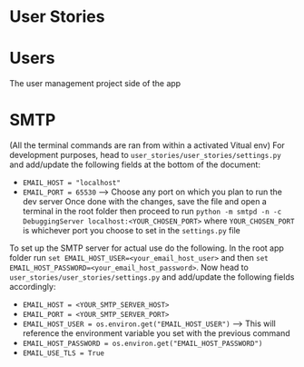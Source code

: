 # User Stories

# Users
The user management project side of the app

# SMTP 
(All the terminal commands are ran from within a activated Vitual env)
For development purposes, head to `user_stories/user_stories/settings.py` and add/update the following fields at the bottom of the document:
* `EMAIL_HOST = "localhost"`
* `EMAIL_PORT = 65530` --> Choose any port on which you plan to run the dev server 
Once done with the changes, save the file and open a terminal in the root folder then proceed to run `python -m smtpd -n -c DebuggingServer localhost:<YOUR_CHOSEN_PORT>` where `YOUR_CHOSEN_PORT` is whichever port you choose to set in the `settings.py` file

To set up the SMTP server for actual use do the following. 
In the root app folder run `set EMAIL_HOST_USER=<your_email_host_user>` and then `set EMAIL_HOST_PASSWORD=<your_email_host_password>`.
Now head to `user_stories/user_stories/settings.py` and add/update the following fields accordingly:
* `EMAIL_HOST = <YOUR_SMTP_SERVER_HOST>`
* `EMAIL_PORT = <YOUR_SMTP_SERVER_PORT>`
* `EMAIL_HOST_USER = os.environ.get("EMAIL_HOST_USER")` --> This will reference the environment variable you set with the previous command
* `EMAIL_HOST_PASSWORD = os.environ.get("EMAIL_HOST_PASSWORD")`
* `EMAIL_USE_TLS = True`

